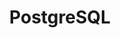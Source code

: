 ---
title: PostgreSQL
categories: 
  - relational-database
docs:
  - id: java
    url: https://www.testcontainers.org/modules/databases/postgres/
    example: |
      ```java
      var postgres = new PostgreSQLContainer<>(DockerImageName.parse(("postgres:9.6.12"));
      postgres.start();
      ```
  - id: go
    url: https://golang.testcontainers.org/modules/postgres/
    example: |
      ```go
      container, err := postgres.StartContainer(ctx,
          testcontainers.WithImage("postgres:9.6"),
          postgres.WithDatabase("test"),
          postgres.WithUsername("user"),
          postgres.WithPassword("password"),
      )
      ```
  - id: dotnet
    url: https://dotnet.testcontainers.org/modules/postgres/
    example: |
      ```csharp
      PostgreSqlContainer postgres = new PostgreSqlBuilder().Build();
      postgres.StartAsync();
      ```
  - id: nodejs
    url: https://node.testcontainers.org/modules/postgresql/
    example: |
      ```javascript
      const container = await new PostgreSqlContainer().start();
      ```
description: |
  PostgreSQL, also known as Postgres, is a free and open-source relational database management system emphasizing extensibility and SQL compliance.
---